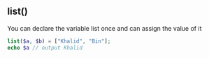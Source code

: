 ## list()
You can declare the variable list once and can assign the value of it
```php
list($a, $b) = ["Khalid", "Bin"];
echo $a // output Khalid
```